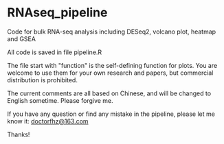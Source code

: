 # RNAseq_pipeline
Code for bulk RNA-seq analysis including DESeq2, volcano plot, heatmap and GSEA

All code is saved in file pipeline.R

The file start with "function" is the self-defining function for plots. You are welcome to use them for your own research and papers, but commercial distribution is prohibited. 

The current comments are all based on Chinese, and will be changed to English sometime. Please forgive me. 

If you have any question or find any mistake in the pipeline, please let me know it: doctorfhz@163.com

Thanks!
